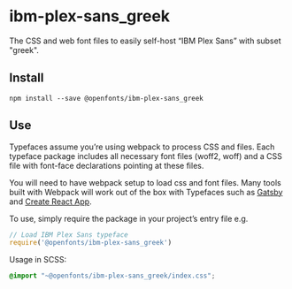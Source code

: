 
# ibm-plex-sans_greek

The CSS and web font files to easily self-host “IBM Plex Sans” with subset "greek".

## Install

`npm install --save @openfonts/ibm-plex-sans_greek`

## Use

Typefaces assume you’re using webpack to process CSS and files. Each typeface
package includes all necessary font files (woff2, woff) and a CSS file with
font-face declarations pointing at these files.

You will need to have webpack setup to load css and font files. Many tools built
with Webpack will work out of the box with Typefaces such as [Gatsby](https://github.com/gatsbyjs/gatsby)
and [Create React App](https://github.com/facebookincubator/create-react-app).

To use, simply require the package in your project’s entry file e.g.

```javascript
// Load IBM Plex Sans typeface
require('@openfonts/ibm-plex-sans_greek')
```

Usage in SCSS:
```scss
@import "~@openfonts/ibm-plex-sans_greek/index.css";
```
